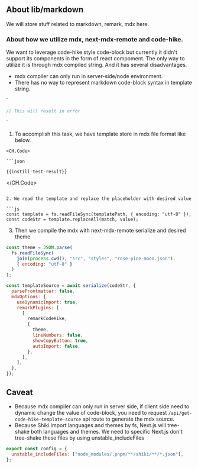 ## About lib/markdown

We will store stuff related to markdown, remark, mdx here.

### About how we utilize mdx, next-mdx-remote and code-hike.

We want to leverage code-hike style code-block but currently it didn't support its components in the form of react compoment. The only way to utilize it is through mdx compiled string. And it has several disadvantages.

- mdx compiler can only run in server-side/node environment.
- There has no way to represent markdown code-block syntax in template string.

`
```js
// This will result in error
```
`

1. To accomplish this task, we have template store in mdx file format like below.

```mdx
<CH.Code>

```json

{{instill-test-result}}

```

</CH.Code>
```

2. We read the template and replace the placeholder with desired value

```js
const template = fs.readFileSync(templatePath, { encoding: "utf-8" });
const codeStr = template.replaceAll(match, value);
```

3. Then we compile the mdx with next-mdx-remote serialize and desired theme

```js
const theme = JSON.parse(
  fs.readFileSync(
    join(process.cwd(), "src", "styles", "rose-pine-moon.json"),
    { encoding: "utf-8" }
  )
);

const templateSource = await serialize(codeStr, {
  parseFrontmatter: false,
  mdxOptions: {
    useDynamicImport: true,
    remarkPlugins: [
      [
        remarkCodeHike,
        {
          theme,
          lineNumbers: false,
          showCopyButton: true,
          autoImport: false,
        },
      ],
    ],
  },
});
```

## Caveat

- Because mdx compiler can only run in server side, if client side need to dynamic change the value of code-block, you need to request `/api/get-code-hike-template-source` api route to generate the mdx source.
- Because Shiki import languages and themes by fs, Next.js will tree-shake both languages and themes. We need to specific Next.js don't tree-shake these files by using unstable_includeFiles

```js
export const config = {
  unstable_includeFiles: ["node_modules/.pnpm/**/shiki/**/*.json"],
};
```
